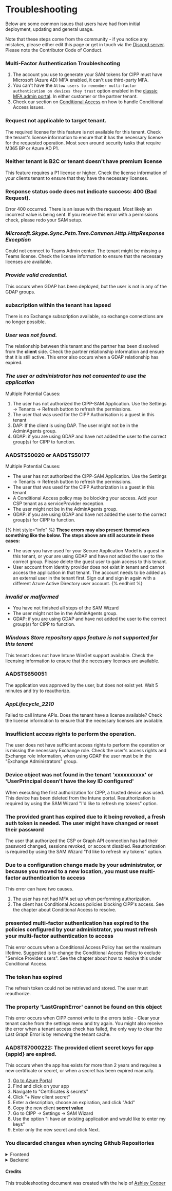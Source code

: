 # Troubleshooting

Below are some common issues that users have had from initial deployment, updating and general usage.

Note that these steps come from the community - if you notice any mistakes, please either edit this page or get in touch via the [Discord server](https://discord.gg/Cyberdrain). Please note the Contributor Code of Conduct.

### Multi-Factor Authentication Troubleshooting

1. The account you use to generate your SAM tokens for CIPP must have Microsoft (Azure AD) MFA enabled, it can't use third-party MFA.
2. You can't have the `Allow users to remember multi-factor authentication on devices they trust` option enabled in the [classic MFA admin portal](https://account.activedirectory.windowsazure.com/UserManagement/MfaSettings.aspx). In either customer or the partner tenant.
3. Check our section on [Conditional Access](https://cipp.app/docs/user/gettingstarted/postinstall/conditionalaccess/) on how to handle Conditional Access issues.

### Request not applicable to target tenant.

The required license for this feature is not available for this tenant. Check the tenant's license information to ensure that it has the necessary license for the requested operation. Most seen around security tasks that require M365 BP or Azure AD P1.

### Neither tenant is B2C or tenant doesn't have premium license

This feature requires a P1 license or higher. Check the license information of your clients tenant to ensure that they have the necessary licenses.

### Response status code does not indicate success: 400 (Bad Request).

Error 400 occurred. There is an issue with the request. Most likely an incorrect value is being sent. If you receive this error with a permissions check, please redo your SAM setup.

### _Microsoft.Skype.Sync.Pstn.Tnm.Common.Http.HttpResponseException_

Could not connect to Teams Admin center. The tenant might be missing a Teams license. Check the license information to ensure that the necessary licenses are available.

### _Provide valid credential._

This occurs when GDAP has been deployed, but the user is not in any of the GDAP groups.

### subscription within the tenant has lapsed

There is no Exchange subscription available, so exchange connections are no longer possible.

### _User was not found._

The relationship between this tenant and the partner has been dissolved from the **client** side. Check the partner relationship information and ensure that it is still active. This error also occurs when a GDAP relationship has expired.

### _The user or administrator has not consented to use the application_

Multiple Potential Causes:

1. The user has not authorized the CIPP-SAM Application. Use the Settings -> Tenants -> Refresh button to refresh the permissions.
2. The user that was used for the CIPP Authorisation is a guest in this tenant
3. DAP: If the client is using DAP. The user might not be in the AdminAgents group.
4. GDAP: if you are using GDAP and have not added the user to the correct group(s) for CIPP to function.

### AADSTS50020 or AADSTS50177

Multiple Potential Causes:

* The user has not authorized the CIPP-SAM Application. Use the Settings -> Tenants -> Refresh button to refresh the permissions.
* The user that was used for the CIPP Authorization is a guest in this tenant
* A Conditional Access policy may be blocking your access. Add your CSP tenant as a serviceProvider exception.
* The user might not be in the AdminAgents group.
* GDAP: if you are using GDAP and have not added the user to the correct group(s) for CIPP to function.

{% hint style="info" %}
**These errors may also present themselves something like the below. The steps above are still accurate in these cases:**

* The user you have used for your Secure Application Model is a guest in this tenant, or your are using GDAP and have not added the user to the correct group. Please delete the guest user to gain access to this tenant.
* User account from identity provider does not exist in tenant and cannot access the application in that tenant. The account needs to be added as an external user in the tenant first. Sign out and sign in again with a different Azure Active Directory user account.
{% endhint %}

### _invalid or malformed_

* You have not finished all steps of the SAM Wizard
* The user might not be in the AdminAgents group.
* GDAP: if you are using GDAP and have not added the user to the correct group(s) for CIPP to function.

### _Windows Store repository apps feature is not supported for this tenant_

This tenant does not have Intune WinGet support available. Check the licensing information to ensure that the necessary licenses are available.

### AADSTS650051

The application was approved by the user, but does not exist yet. Wait 5 minutes and try to reauthorize.

### _AppLifecycle\_2210_

Failed to call Intune APIs. Does the tenant have a license available? Check the license information to ensure that the necessary licenses are available.

### Insufficient access rights to perform the operation.

The user does not have sufficient access rights to perform the operation or is missing the necessary Exchange role. Check the user's access rights and Exchange role information, when using GDAP the user must be in the "Exchange Administrators" group.

### Device object was not found in the tenant 'xxxxxxxxxx' or 'UserPrincipal doesn't have the key ID configured'

When executing the first authorization for CIPP, a trusted device was used. This device has been deleted from the Intune portal. Reauthorization is required by using the SAM Wizard "I'd like to refresh my tokens" option.

### The provided grant has expired due to it being revoked, a fresh auth token is needed. The user might have changed or reset their password

The user that authorized the CSP or Graph API connection has had their password changed, sessions revoked, or account disabled. Reauthorization is required by using the SAM Wizard "I'd like to refresh my tokens" option.

### Due to a configuration change made by your administrator, or because you moved to a new location, you must use multi-factor authentication to access

This error can have two causes.

1. The user has not had MFA set up when performing authorization.
2. The client has Conditional Access policies blocking CIPP's access. See the chapter about Conditional Access to resolve.

### presented multi-factor authentication has expired to the policies configured by your administrator, you must refresh your multi-factor authentication to access

This error occurs when a Conditional Access Policy has set the maximum lifetime. Suggested is to change the Conditional Access Policy to exclude "Service Provider users". See the chapter about how to resolve this under Conditional Access.

### The token has expired

The refresh token could not be retrieved and stored. The user must reauthorize.

### The property 'LastGraphError' cannot be found on this object

This error occurs when CIPP cannot write to the errors table - Clear your tenant cache from the settings menu and try again. You might also receive the error when a tenant access check has failed, the only way to clear the Last Graph Error is by removing the tenant cache.

### AADSTS7000222: The provided client secret keys for app {appid} are expired.

This occurs when the app has exists for more than 2 years and requires a new certificate or secret, or when a secret has been expired manually.

1. [Go to Azure Portal](https://portal.azure.com/#view/Microsoft\_AAD\_IAM/ActiveDirectoryMenuBlade/\~/RegisteredApps)
2. Find and click on your app
3. Navigate to "Certificates & secrets"
4. Click "+ New client secret"
5. Enter a description, choose an expiration, and click "Add"
6. Copy the new client **secret value**
7. Go to CIPP -> Settings -> SAM Wizard
8. Use the option "I have an existing application and would like to enter my keys"
9. Enter only the new secret and click Next.

### You discarded changes when syncing Github Repositories

<details>

<summary>Frontend</summary>

* Find your repository secret by going to your CIPP Repository, go to "settings" (cog icon along the top), click on "Secrets and variables" in the left menu, then "actions"

<!---->

* Note down the name of your repository secret (Should be similar to "AZURE\_STATIC\_WEB\_APPS\_API\_TOKEN\_RANDOM\_WORD\_047D97703"

<!---->

* Create a new file (name doesn’t matter as long as it ends in .yml) in your .github/workflows folder

<!---->

* Copy the contents of [this file](https://files.gitbook.com/v0/b/gitbook-x-prod.appspot.com/o/spaces%2FhV8luribpATiHNQ8bdts%2Fuploads%2Flm19bd0FqKW9IntaFJtN%2Fcipp-workflow.yml?alt=media\&token=e617df6b-2b95-4c1a-83d6-4c31e732e33f) into the new file you created

<!---->

* Edit lines 25 and 44 to your repository secret name noted down in step 2 above

</details>

<details>

<summary>Backend</summary>

* Find your repository secret by going to your CIPP-API Repository, go to "settings" (cog icon along the top), click on "Secrets and variables" in the left menu, then "actions"

<!---->

* Note down the name of your repository secret (Should be similar to "AZUREAPPSERVICE\_PUBLISHPROFILE\_XXXXXXXXXXXXXXXXXXXXXXXXXXXXXXXX"

<!---->

* Create a new file (name doesn’t matter as long as it ends in .yml) in your .github/workflows folder

<!---->

* Copy the contents of this [file](https://files.gitbook.com/v0/b/gitbook-x-prod.appspot.com/o/spaces%2FhV8luribpATiHNQ8bdts%2Fuploads%2F8BlraL9QHmZYlFWB1DOT%2Fcipp-api-workflow\[1].yml?alt=media\&token=4f5febb8-9fdc-4fb2-ac39-3b363529d167)[ into](https://files.gitbook.com/v0/b/gitbook-x-prod.appspot.com/o/spaces%2FhV8luribpATiHNQ8bdts%2Fuploads%2F8BlraL9QHmZYlFWB1DOT%2Fcipp-api-workflow\[1].yml?alt=media\&token=4f5febb8-9fdc-4fb2-ac39-3b363529d167) the new file you created

<!---->

* Edit line 4 so it has your function name at the end of it

<!---->

* Edit line 26 so it has your function name
 
<!---->

* Edit line 29 to your repository secret name noted down in step 2 above

</details>

#### Credits

This troubleshooting document was created with the help of [Ashley Cooper](https://www.linkedin.com/in/adelnet/)
